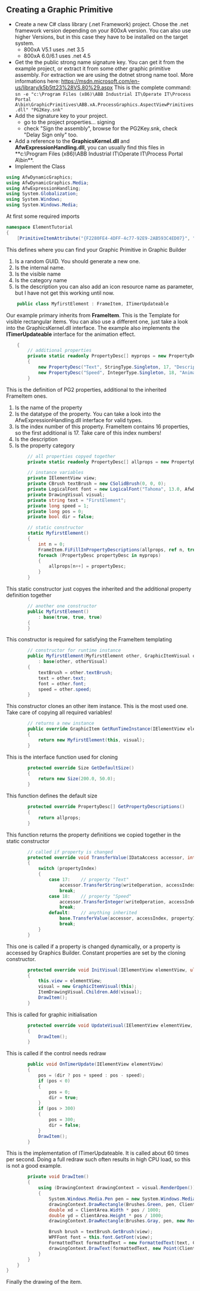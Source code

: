 ## Creating a Graphic Primitive
- Create a new C# class library (.net Framework) project. Chose the .net framework version depending on your 800xA version. You can also use higher Versions, but in this case they have to be installed on the target system.
    - 800xA V5.1 uses .net 3.5
    - 800xA 6.0/6.1 uses .net 4.5
- Get the the public strong name signature key. You can get it from the example project, or extract it from some other graphic primitive assembly. For extraction we are using the dotnet strong name tool. More informations here: https://msdn.microsoft.com/en-us/library/k5b5tt23%28VS.80%29.aspx
This is the complete command:
```sn -e "c:\Program Files (x86)\ABB Industrial IT\Operate IT\Process Portal A\bin\GraphicPrimitives\ABB.xA.ProcessGraphics.AspectViewPrimitives.dll" "PG2Key.snk"```
- Add the signature key to your project.
    - go to the project properties... signing
    - check "Sign the assembly", browse for the PG2Key.snk, check "Delay Sign only" too.
- Add a reference to the **GraphicsKernel.dll** and **AfwExpressionHandling.dll**, you can usually find this files in **c:\Program Files (x86)\ABB Industrial IT\Operate IT\Process Portal A\bin\**.
- Implement the Class
```C#
using AfwDynamicGraphics;
using AfwDynamicGraphics.Media;
using AfwExpressionHandling;
using System.Globalization;
using System.Windows;
using System.Windows.Media;
```
At first some required imports
```C#
namespace ElementTutorial
{
    [PrimitiveItemAttribute("{F2280FE4-4DFF-4c77-92E9-2AB593C4ED07}", "ABB:FirstElement", "FirstElement", "Tutorial Elements", "My first graphic primitive")]
```
This defines where you can find your Graphic Primitive in Graphic Builder
1. Is a random GUID. You should generate a new one.
2. Is the internal name.
3. Is the visible name
4. Is the category name
5. Is the description
you can also add an icon resource name as parameter, but I have not get this working until now.

```C#
    public class MyfirstElement : FrameItem, ITimerUpdateable
```
Our example primary inherits from **FrameItem**. This is the Template for visible rectangular items.
You can also use a different one, just take a look into the GraphicsKernel.dll interface.
The example also implements the **ITimerUpdateable** interface for the animation effect.
```C#
    {
        // additional properties
        private static readonly PropertyDesc[] myprops = new PropertyDesc[2]
        {
            new PropertyDesc("Text", StringType.Singleton, 17, "Description Text", "Appearance"),
            new PropertyDesc("Speed", IntegerType.Singleton, 18, "Animation speed", "Appearence")
        }
```
This is the definition of PG2 properties, additional to the inherited FrameItem ones.
1. Is the name of the property
2. Is the datatype of the property. You can take a look into the AfwExpressionHandling.dll interface for valid types.
3. Is the index number of this property. FrameItem contains 16 properties, so the first additional is 17. Take care of this index numbers!
4. Is the description
5. Is the property category
```C#
        // all properties copyed together
        private static readonly PropertyDesc[] allprops = new PropertyDesc[MyfirstElement.myprops.Length + FrameItem.FiGetNumberOfProps(true, true, true, true, false)];

        // instance variables
        private IElementView view;
        private CBrush textBrush = new CSolidBrush(0, 0, 0);
        private LogicalFont font = new LogicalFont("Tahoma", 13.0, AfwDynamicGraphics.Media.FontStyle.Regular);
        private DrawingVisual visual;
        private string text = "FirstElement";
        private long speed = 1;
        private long pos = 0;
        private bool dir = false;

        // static constructor
        static MyfirstElement()
        {
            int n = 0;
            FrameItem.FiFillInPropertyDescriptions(allprops, ref n, true, true, true, true, false);
            foreach (PropertyDesc propertyDesc in myprops)
            {
                allprops[n++] = propertyDesc;
            }
        }
```        
This static constructor just copyes the inherited and the additional property definition together
```C#
        // another one constructor
        public MyfirstElement()
            : base(true, true, true)
        {
        }
```
This constructor is required for satisfying the FrameItem templating
```C#
        // constructor for runtime instance
        public MyfirstElement(MyfirstElement other, GraphicItemVisual otherVisual)
            : base(other, otherVisual)
        {
            textBrush = other.textBrush;
            text = other.text;
            font = other.font;
            speed = other.speed;
        }
```
This constructor clones an other item instance. This is the most used one. Take care of copying all required variables!
```C#
        // returns a new instance
        public override GraphicItem GetRunTimeInstance(IElementView elementView, GraphicItemVisual visual)
        {
            return new MyfirstElement(this, visual);
        }
```
This is the interface function used for cloning
```C#
        protected override Size GetDefaultSize()
        {
            return new Size(200.0, 50.0);
        }
```
This function defines the default size
```C#
        protected override PropertyDesc[] GetPropertyDescriptions()
        {
            return allprops;
        }
```
This function returns the property definitions we copied together in the static constructor
```C#
        // called if property is changed
        protected override void TransferValue(IDataAccess accessor, int accessIndex, int propertyIndex, bool writeOperation)
        {
            switch (propertyIndex)
            {
                case 17:    // property "Text"
                    accessor.TransferString(writeOperation, accessIndex, ref text);
                    break;
                case 18:    // property "Speed"
                    accessor.TransferInteger(writeOperation, accessIndex, ref speed);
                    break;
                default:    // anything inherited
                    base.TransferValue(accessor, accessIndex, propertyIndex, writeOperation);
                    break;
            }
        }
```
This one is called if a property is changed dynamically, or a property is accessed by Graphics Builder. Constant properties are set by the cloning constructor.
```C#
        protected override void InitVisual(IElementView elementView, ulong noValueEffects)
        {
            this.view = elementView;
            visual = new GraphicItemVisual(this);
            ItemDrawingVisual.Children.Add(visual);
            DrawItem();
        }
```
This is called for graphic initialisation
```C#
        protected override void UpdateVisual(IElementView elementView, ulong updateReason, ulong noValueEffects)
        {
            DrawItem();
        }
```
This is called if the control needs redraw
```C#
        public void OnTimerUpdate(IElementView elementView)
        {
            pos = (dir ? pos + speed : pos - speed);
            if (pos < 0)
            {
                pos = 0;
                dir = true;
            }
            if (pos > 300)
            {
                pos = 300;
                dir = false;
            }
            DrawItem();
        }
```
This is the implementation of ITimerUpdateable. It is called about 60 times per second. Doing a full redraw such often results in high CPU load, so this is not a good example.
```C#
        private void DrawItem()
        {
            using (DrawingContext drawingContext = visual.RenderOpen())
            {
                System.Windows.Media.Pen pen = new System.Windows.Media.Pen(Brushes.Black, 1);
                drawingContext.DrawRectangle(Brushes.Green, pen, ClientArea);
                double xd = ClientArea.Width * pos / 1000;
                double yd = ClientArea.Height * pos / 1000;
                drawingContext.DrawRectangle(Brushes.Gray, pen, new Rect(ClientArea.X+xd,ClientArea.Y+yd,ClientArea.Width-(xd*2),ClientArea.Height-(yd*2)));

                Brush brush = textBrush.GetBrush(view);
                WPFFont font = this.font.GetFont(view);
                FormattedText formattedText = new FormattedText(text, CultureInfo.CurrentUICulture, FlowDirection.LeftToRight, font.Typeface, font.Size, brush);
                drawingContext.DrawText(formattedText, new Point(ClientArea.Left+10, ClientArea.Top+10));
            }
        }
    }
}
```
Finally the drawing of the item. 
